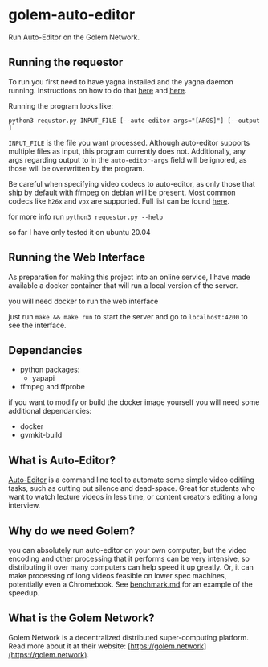 # golem-auto-editor
Run Auto-Editor on the Golem Network.

## Running the requestor
To run you first need to have yagna installed and the yagna daemon running. Instructions on how to do that [here](https://handbook.golem.network/requestor-tutorials/flash-tutorial-of-requestor-development) and [here](https://handbook.golem.network/requestor-tutorials/flash-tutorial-of-requestor-development/run-first-task-on-golem).

Running the program looks like: 

```python3 requstor.py INPUT_FILE [--auto-editor-args="[ARGS]"] [--output ]```

`INPUT_FILE` is the file you want processed. Although auto-editor supports multiple files as input, this program currently does not. Additionally, any args regarding output to in the `auto-editor-args` field will be ignored, as those will be overwritten by the program.

Be careful when specifying video codecs to auto-editor, as only those that ship by default with ffmpeg on debian will be present. Most common codecs like `h26x` and `vpx` are supported. Full list can be found [here](codecs.txt).

for more info run ```python3 requestor.py --help``` 

so far I have only tested it on ubuntu 20.04

## Running the Web Interface
As preparation for making this project into an online service, I have made available a docker container that will run a local version of the server.

you will need docker to run the web interface

just run `make && make run` to start the server and go to `localhost:4200` to see the interface.

## Dependancies
 - python packages:
    - yapapi
 - ffmpeg and ffprobe

if you want to modify or build the docker image yourself you will need some additional dependancies:
 - docker
 - gvmkit-build


## What is Auto-Editor?
[Auto-Editor](https://auto-editor.com/) is a command line tool to automate some simple video editiing tasks, such as cutting out silence and dead-space. Great for students who want to watch lecture videos in less time, or content creators editing a long interview.

## Why do we need Golem?
you can absolutely run auto-editor on your own computer, but the video encoding and other processing that it performs can be very intensive, so distributing it over many computers can help speed it up greatly. Or, it can make processing of long videos feasible on lower spec machines, potentially even a Chromebook. See [benchmark.md](benchmark.md) for an example of the speedup. 



## What is the Golem Network?
Golem Network is a decentralized distributed super-computing platform. Read more about it at their website: [https://golem.network](https://golem.network).


